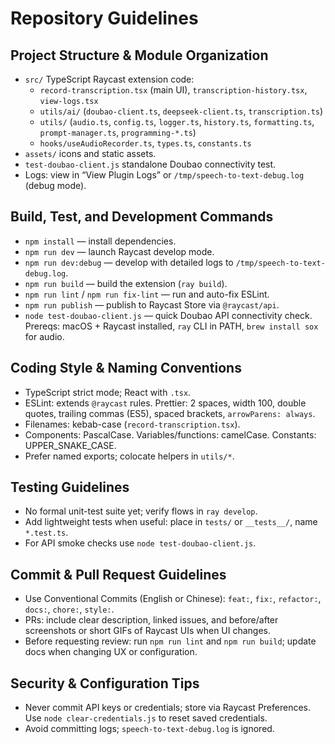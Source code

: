 # Repository Guidelines

## Project Structure & Module Organization
- `src/` TypeScript Raycast extension code:
  - `record-transcription.tsx` (main UI), `transcription-history.tsx`, `view-logs.tsx`
  - `utils/ai/` (`doubao-client.ts`, `deepseek-client.ts`, `transcription.ts`)
  - `utils/` (`audio.ts`, `config.ts`, `logger.ts`, `history.ts`, `formatting.ts`, `prompt-manager.ts`, `programming-*.ts`)
  - `hooks/useAudioRecorder.ts`, `types.ts`, `constants.ts`
- `assets/` icons and static assets.
- `test-doubao-client.js` standalone Doubao connectivity test.
- Logs: view in “View Plugin Logs” or `/tmp/speech-to-text-debug.log` (debug mode).

## Build, Test, and Development Commands
- `npm install` — install dependencies.
- `npm run dev` — launch Raycast develop mode.
- `npm run dev:debug` — develop with detailed logs to `/tmp/speech-to-text-debug.log`.
- `npm run build` — build the extension (`ray build`).
- `npm run lint` / `npm run fix-lint` — run and auto-fix ESLint.
- `npm run publish` — publish to Raycast Store via `@raycast/api`.
- `node test-doubao-client.js` — quick Doubao API connectivity check.
Prereqs: macOS + Raycast installed, `ray` CLI in PATH, `brew install sox` for audio.

## Coding Style & Naming Conventions
- TypeScript strict mode; React with `.tsx`.
- ESLint: extends `@raycast` rules. Prettier: 2 spaces, width 100, double quotes, trailing commas (ES5), spaced brackets, `arrowParens: always`.
- Filenames: kebab-case (`record-transcription.tsx`).
- Components: PascalCase. Variables/functions: camelCase. Constants: UPPER_SNAKE_CASE.
- Prefer named exports; colocate helpers in `utils/*`.

## Testing Guidelines
- No formal unit-test suite yet; verify flows in `ray develop`.
- Add lightweight tests when useful: place in `tests/` or `__tests__/`, name `*.test.ts`.
- For API smoke checks use `node test-doubao-client.js`.

## Commit & Pull Request Guidelines
- Use Conventional Commits (English or Chinese): `feat:`, `fix:`, `refactor:`, `docs:`, `chore:`, `style:`.
- PRs: include clear description, linked issues, and before/after screenshots or short GIFs of Raycast UIs when UI changes.
- Before requesting review: run `npm run lint` and `npm run build`; update docs when changing UX or configuration.

## Security & Configuration Tips
- Never commit API keys or credentials; store via Raycast Preferences. Use `node clear-credentials.js` to reset saved credentials.
- Avoid committing logs; `speech-to-text-debug.log` is ignored.
